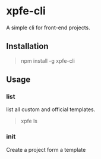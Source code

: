 # xpfe-cli
A simple cli for front-end projects.

## Installation

> npm install -g xpfe-cli

## Usage

### list

list all custom and official templates.

> xpfe ls

### init

Create a project form a template
